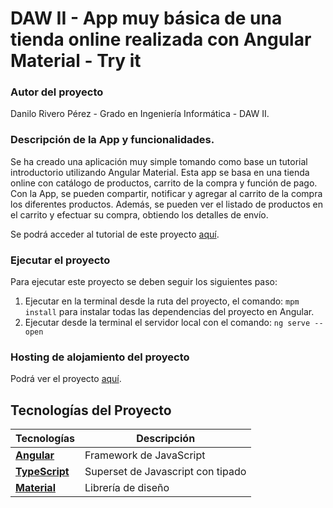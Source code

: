 # DAW II - App muy básica de una tienda online realizada con Angular Material - Try it

### Autor del proyecto

Danilo Rivero Pérez - Grado en Ingeniería Informática - DAW II.

### Descripción de la App y funcionalidades.

Se ha creado una aplicación muy simple tomando como base un tutorial introductorio utilizando Angular Material. Esta app se basa en una tienda online con catálogo de productos, carrito de la compra y función de pago.
Con la App, se pueden compartir, notificar y agregar al carrito de la compra los diferentes productos. Además, se pueden ver el listado de productos en el carrito y efectuar su compra, obtiendo los detalles de envío.

Se podrá acceder al tutorial de este proyecto [aquí](https://angular.io/start).

### Ejecutar el proyecto

Para ejecutar este proyecto se deben seguir los siguientes paso:

  1. Ejecutar en la terminal desde la ruta del proyecto, el comando: ```mpm install``` para instalar todas las dependencias del proyecto en Angular.
  2. Ejecutar desde la terminal el servidor local con el comando: ```ng serve --open```
  
### Hosting de alojamiento del proyecto

Podrá ver el proyecto [aquí](https://danilooo99.github.io/angular-tryit/).

## Tecnologías del Proyecto

| Tecnologías                                                           | Descripción                               |
| --------------------------------------------------------------------- | ----------------------------------------- |
| **[Angular](https://angular.io/)**                                    | Framework de JavaScript                   |
| **[TypeScript](https://www.typescriptlang.org/)**                     | Superset de Javascript con tipado         |
| **[Material](https://material.angular.io/)**                          | Librería de diseño                        |





